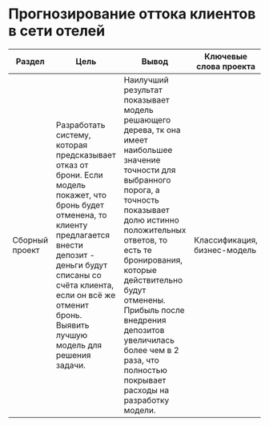 # Прогнозирование оттока клиентов в сети отелей

Раздел | Цель | Вывод | Ключевые слова проекта | Используемые библиотеки
------------- |----------------  | --------------- | ---------------- | -----------------------
Сборный проект | Разработать систему, которая предсказывает отказ от брони. Если модель покажет, что бронь будет отменена, то клиенту предлагается внести депозит - деньги будут списаны со счёта клиента, если он всё же отменит бронь. Выявить лучшую модель для решения задачи. | Наилучший результат показывает модель решающего дерева, тк она имеет наибольшее значение точности для выбранного порога, а точность показывает долю истинно положительных ответов, то есть те бронирования, которые действительно будут отменены. Прибыль после внедрения депозитов увеличилась более чем в 2 раза, что полностью покрывает расходы на разработку модели. | Классификация, бизнес-модель  | `Pandas`, `Python`, `NumPy` `Matplotlib` `Seaborn` `Sklearn`
